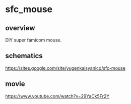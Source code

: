 # sfc_mouse

## overview

DIY super famicom mouse.

## schematics

https://sites.google.com/site/yugenkaisyanico/sfc-mouse

## movie

https://www.youtube.com/watch?v=29YaCk5Fr2Y
